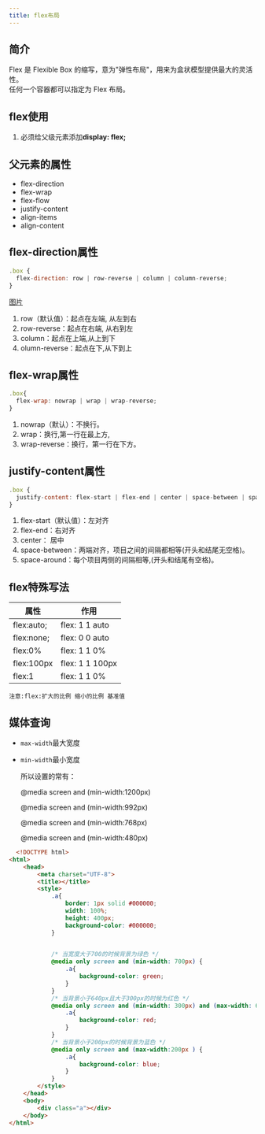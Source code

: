 ```yaml
---
title: flex布局
---
```

## 简介
Flex 是 Flexible Box 的缩写，意为"弹性布局"，用来为盒状模型提供最大的灵活性。  
任何一个容器都可以指定为 Flex 布局。

## flex使用
1. 必须给父级元素添加**display: flex;**

## 父元素的属性
* flex-direction
* flex-wrap
* flex-flow
* justify-content
* align-items
* align-content

## flex-direction属性
```js
.box {
  flex-direction: row | row-reverse | column | column-reverse;
}
```
[图片](http://www.ruanyifeng.com/blogimg/asset/2015/bg2015071005.png)
1. row（默认值）：起点在左端, 从左到右
2. row-reverse：起点在右端, 从右到左
3. column：起点在上端,从上到下
4. olumn-reverse：起点在下,从下到上

## flex-wrap属性
```js
.box{
  flex-wrap: nowrap | wrap | wrap-reverse;
}
```
1. nowrap（默认）：不换行。
2. wrap：换行,第一行在最上方,
3. wrap-reverse：换行，第一行在下方。

## justify-content属性
```js
.box {
  justify-content: flex-start | flex-end | center | space-between | space-around;
}
```
1. flex-start（默认值）：左对齐
2. flex-end：右对齐
3. center： 居中
4. space-between：两端对齐，项目之间的间隔都相等(开头和结尾无空格)。
5. space-around：每个项目两侧的间隔相等,(开头和结尾有空格)。



## flex特殊写法
|属性| 作用|
|-----|------|
| flex:auto;|flex: 1 1 auto |
| flex:none;|flex: 0 0 auto |
| flex:0%|flex: 1 1 0% |
| flex:100px|flex: 1 1 100px |
| flex:1|flex: 1 1 0% |

`注意:flex:扩大的比例 缩小的比例 基准值`

## 媒体查询
+ `max-width`最大宽度
+ `min-width`最小宽度


  所以设置的常有：

  @media screen and (min-width:1200px)

  @media screen and (min-width:992px)

  @media screen and (min-width:768px)

  @media screen and (min-width:480px)
```html
  <!DOCTYPE html>
<html>
    <head>
        <meta charset="UTF-8">
        <title></title>
        <style>
            .a{
                border: 1px solid #000000;
                width: 100%;
                height: 400px;
                background-color: #000000;
            }

         
            /* 当宽度大于700的时候背景为绿色 */
            @media only screen and (min-width: 700px) {
                .a{
                    background-color: green;
                }
            }
            /* 当背景小于640px且大于300px的时候为红色 */
            @media only screen and (min-width: 300px) and (max-width: 640px) {
                .a{
                    background-color: red;
                }
            }
            /* 当背景小于200px的时候背景为蓝色 */
            @media only screen and (max-width:200px ) {
                .a{ 
                    background-color: blue;
                }
            }
        </style>
    </head>
    <body>
        <div class="a"></div>
    </body>
</html>
```
